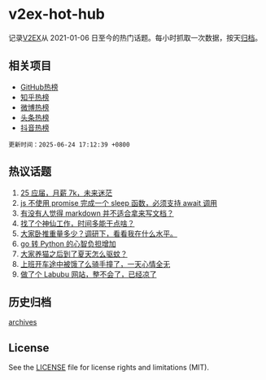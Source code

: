 # v2ex-hot-hub

 记录[V2EX](https://www.v2ex.com/)从 2021-01-06 日至今的热门话题。每小时抓取一次数据，按天[归档](archives)。
 
 ## 相关项目

- [GitHub热榜](https://github.com/snaildev/github-hot-hub)
- [知乎热榜](https://github.com/snaildev/zhihu-hot-hub)
- [微博热榜](https://github.com/snaildev/weibo-hot-hub)
- [头条热榜](https://github.com/snaildev/toutiao-hot-hub)
- [抖音热榜](https://github.com/snaildev/douyin-hot-hub)


 `更新时间：2025-06-24 17:12:39 +0800`

## 热议话题

1. [25 应届，月薪 7k，未来迷茫](https://www.v2ex.com/t/1140656)
1. [js 不使用 promise 完成一个 sleep 函数，必须支持 await 调用](https://www.v2ex.com/t/1140531)
1. [有没有人觉得 markdown 并不适合拿来写文档？](https://www.v2ex.com/t/1140628)
1. [找了个神仙工作，时间多能干点啥？](https://www.v2ex.com/t/1140565)
1. [大家卧推重量多少？调研下，看看我在什么水平。](https://www.v2ex.com/t/1140609)
1. [go 转 Python 的心智负担增加](https://www.v2ex.com/t/1140619)
1. [大家养猫之后到了夏天怎么驱蚊？](https://www.v2ex.com/t/1140594)
1. [上班开车途中被饿了么骑手撞了，一天心情全无](https://www.v2ex.com/t/1140580)
1. [做了个 Labubu 网站，整不会了，已经凉了](https://www.v2ex.com/t/1140560)

## 历史归档

[archives](archives)

## License

See the [LICENSE](LICENSE) file for license rights and limitations (MIT).
